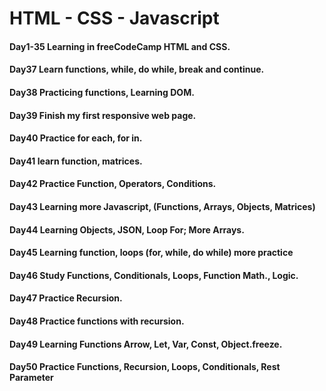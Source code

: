 # HTML - CSS - Javascript

#### Day1-35 Learning in freeCodeCamp HTML and CSS.

#### Day37 Learn functions, while, do while, break and continue.<br>

#### Day38 Practicing functions, Learning DOM.

#### Day39 Finish my first responsive web page.

#### Day40 Practice for each, for in.

#### Day41 learn function, matrices.

#### Day42 Practice Function, Operators, Conditions.

#### Day43 Learning more Javascript, (Functions, Arrays, Objects, Matrices)

#### Day44 Learning Objects, JSON, Loop For; More Arrays.

#### Day45 Learning function, loops (for, while, do while) more practice

#### Day46 Study Functions, Conditionals, Loops, Function Math., Logic.

#### Day47 Practice Recursion.

#### Day48 Practice functions with recursion.

#### Day49 Learning Functions Arrow, Let, Var, Const, Object.freeze.

#### Day50 Practice Functions, Recursion, Loops, Conditionals, Rest Parameter
